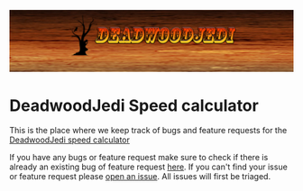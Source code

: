 ![deadwoodjedi banner](banner.png)
# DeadwoodJedi Speed calculator

This is the place where we keep track of bugs and feature requests for the [DeadwoodJedi speed calculator](https://deadwoodjedi.info/cb)

If you have any bugs or feature request make sure to check if there is already an existing bug of feature request [here](https://github.com/DeadwoodJedi/speed-calculator-bug-tracker/issues). If you can't find your issue or feature request please [open an issue](https://github.com/DeadwoodJedi/speed-calculator-bug-tracker/issues/new/choose). All issues will first be triaged.
